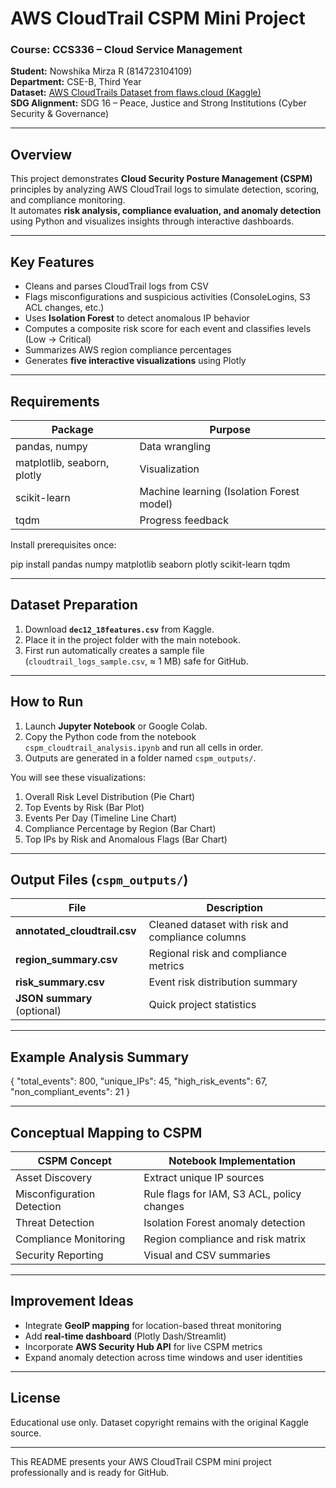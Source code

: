 # AWS CloudTrail CSPM Mini Project

### Course: CCS336 – Cloud Service Management  
**Student:** Nowshika Mirza R (814723104109)  
**Department:** CSE-B, Third Year  
**Dataset:** [AWS CloudTrails Dataset from flaws.cloud (Kaggle)](https://www.kaggle.com/datasets/nobukim/aws-cloudtrails-dataset-from-flaws-cloud)  
**SDG Alignment:** SDG 16 – Peace, Justice and Strong Institutions (Cyber Security & Governance)

---

## Overview
This project demonstrates **Cloud Security Posture Management (CSPM)** principles by analyzing AWS CloudTrail logs to simulate detection, scoring, and compliance monitoring.  
It automates **risk analysis, compliance evaluation, and anomaly detection** using Python and visualizes insights through interactive dashboards.

---

## Key Features
- Cleans and parses CloudTrail logs from CSV  
- Flags misconfigurations and suspicious activities (ConsoleLogins, S3 ACL changes, etc.)  
- Uses **Isolation Forest** to detect anomalous IP behavior  
- Computes a composite risk score for each event and classifies levels (Low → Critical)  
- Summarizes AWS region compliance percentages  
- Generates **five interactive visualizations** using Plotly

---

## Requirements
| Package | Purpose |
|---------|----------|
| pandas, numpy | Data wrangling |
| matplotlib, seaborn, plotly | Visualization |
| scikit-learn | Machine learning (Isolation Forest model) |
| tqdm | Progress feedback |

Install prerequisites once:

pip install pandas numpy matplotlib seaborn plotly scikit-learn tqdm


---

## Dataset Preparation
1. Download **`dec12_18features.csv`** from Kaggle.  
2. Place it in the project folder with the main notebook.  
3. First run automatically creates a sample file (`cloudtrail_logs_sample.csv`, ≈ 1 MB) safe for GitHub.

---

## How to Run
1. Launch **Jupyter Notebook** or Google Colab.  
2. Copy the Python code from the notebook `cspm_cloudtrail_analysis.ipynb` and run all cells in order.  
3. Outputs are generated in a folder named `cspm_outputs/`.  

You will see these visualizations:
1. Overall Risk Level Distribution (Pie Chart)  
2. Top Events by Risk (Bar Plot)  
3. Events Per Day (Timeline Line Chart)  
4. Compliance Percentage by Region (Bar Chart)  
5. Top IPs by Risk and Anomalous Flags (Bar Chart)

---

## Output Files (`cspm_outputs/`)
| File | Description |
|-------|--------------|
| **annotated_cloudtrail.csv** | Cleaned dataset with risk and compliance columns |
| **region_summary.csv** | Regional risk and compliance metrics |
| **risk_summary.csv** | Event risk distribution summary |
| **JSON summary** (optional) | Quick project statistics |

---

## Example Analysis Summary
{
"total_events": 800,
"unique_IPs": 45,
"high_risk_events": 67,
"non_compliant_events": 21
}


---

## Conceptual Mapping to CSPM
| CSPM Concept | Notebook Implementation |
|--------------|-------------------------|
| Asset Discovery | Extract unique IP sources |
| Misconfiguration Detection | Rule flags for IAM, S3 ACL, policy changes |
| Threat Detection | Isolation Forest anomaly detection |
| Compliance Monitoring | Region compliance and risk matrix |
| Security Reporting | Visual and CSV summaries |

---

## Improvement Ideas
- Integrate **GeoIP mapping** for location-based threat monitoring  
- Add **real-time dashboard** (Plotly Dash/Streamlit)  
- Incorporate **AWS Security Hub API** for live CSPM metrics  
- Expand anomaly detection across time windows and user identities  

---

## License
Educational use only. Dataset copyright remains with the original Kaggle source.

---

This README presents your AWS CloudTrail CSPM mini project professionally and is ready for GitHub.

